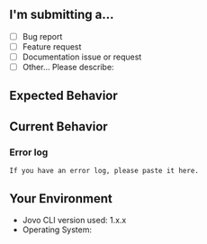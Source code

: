 ## I'm submitting a...
<!-- Put an `x` in all the boxes that apply -->
- [ ] Bug report
- [ ] Feature request
- [ ] Documentation issue or request
- [ ] Other... Please describe:

## Expected Behavior
<!--- Bug report? Tell us what should happen -->
<!--- Feature request? Tell us how it should work -->

## Current Behavior
<!--- Bug report? tell us what happens instead of the expected behavior -->
<!--- Include full errors, uncaught exceptions, stack traces, and relevant logs -->

### Error log
```
If you have an error log, please paste it here.
```

## Your Environment
<!--- Include as many relevant details about the environment where the bug was discovered -->
* Jovo CLI version used: 1.x.x
* Operating System: